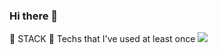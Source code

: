 ### Hi there 👋

<!--
**ssyeon612/ssyeon612** is a ✨ _special_ ✨ repository because its `README.md` (this file) appears on your GitHub profile.

Here are some ideas to get you started:

- 🔭 I’m currently working on ...
- 🌱 I’m currently learning ...
- 👯 I’m looking to collaborate on ...
- 🤔 I’m looking for help with ...
- 💬 Ask me about ...
- 📫 How to reach me: ...
- 😄 Pronouns: ...
- ⚡ Fun fact: ...
-->

🔨 STACK 🔧
Techs that I've used at least once
<img src="https://img.shields.io/badge/HTML5-E34F26?style=flat-square&logo=HTML&logoColor=white" />

